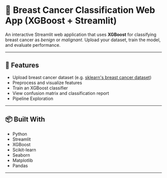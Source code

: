 # 🧬 Breast Cancer Classification Web App (XGBoost + Streamlit)

An interactive Streamlit web application that uses **XGBoost** for classifying breast cancer as *benign* or *malignant*. Upload your dataset, train the model, and evaluate performance.

---

## 🚀 Features

- Upload breast cancer dataset (e.g. [sklearn's breast cancer dataset](https://scikit-learn.org/stable/modules/generated/sklearn.datasets.load_breast_cancer.html))
- Preprocess and visualize features
- Train an XGBoost classifier
- View confusion matrix and classification report
- Pipeline Exploration

---

## 📦 Built With

- Python
- Streamlit
- XGBoost
- Scikit-learn
- Seaborn
- Matplotlib
- Pandas

---
